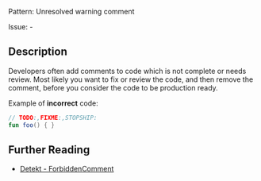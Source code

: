 Pattern: Unresolved warning comment

Issue: -

## Description

Developers often add comments to code which is not complete or needs review. Most likely you want to fix or review the code, and then remove the comment, before you consider the code to be production ready.

Example of **incorrect** code:

```kotlin
// TODO:,FIXME:,STOPSHIP:
fun foo() { }
```

## Further Reading

* [Detekt - ForbiddenComment](https://detekt.github.io/detekt/style.html#forbiddencomment)